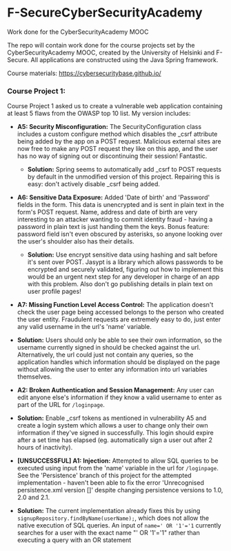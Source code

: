 # F-SecureCyberSecurityAcademy
Work done for the CyberSecurityAcademy MOOC

The repo will contain work done for the course projects set by the CyberSecurityAcademy MOOC, created by the University of Helsinki and F-Secure. All applications are constructed using the Java Spring framework.

Course materials: https://cybersecuritybase.github.io/

### Course Project 1:
Course Project 1 asked us to create a vulnerable web application containing at least 5 flaws from the OWASP top 10 list. My version includes:
* __A5: Security Misconfiguration:__ The SecurityConfiguration class includes a custom configure method which disables the _csrf attribute being added by the app on a POST request. Malicious external sites are now free to make any POST request they like on this app, and the user has no way of signing out or discontinuing their session! Fantastic. 
  * __Solution:__ Spring seems to automatically add _csrf to POST requests by default in the unmodified version of this project. Repairing this is easy: don't actively disable _csrf being added.


* __A6: Sensitive Data Exposure:__ Added 'Date of birth' and 'Password' fields in the form. This data is unencrypted and is sent in plain text in the form's POST request. Name, address and date of birth are very interesting to an attacker wanting to commit identity fraud - having a password in plain text is just handing them the keys. Bonus feature: password field isn't even obscured by asterisks, so anyone looking over the user's shoulder also has their details. 
  * __Solution:__ Use encrypt sensitive data using hashing and salt before it's sent over POST. Jasypt is a library which allows passwords to be encrypted and securely validated, figuring out how to implement this would be an urgent next step for any developer in charge of an app with this problem. Also don't go publishing details in plain text on user profile pages!


* __A7: Missing Function Level Access Control:__ The application doesn't check the user page being accessed belongs to the person who created the user entity. Fraudulent requests are extremely easy to do, just enter any valid username in the url's 'name' variable.
 * __Solution:__ Users should only be able to see their own information, so the username currently signed in should be checked against the url. Alternatively, the url could just not contain any queries, so the application handles which information should be displayed on the page without allowing the user to enter any information into url variables themselves.


* __A2: Broken Authentication and Session Management:__ Any user can edit anyone else's information if they know a valid username to enter as part of the URL for `/loginpage`.
 * __Solution:__ Enable _csrf tokens as mentioned in vulnerability A5 and create a login system which allows a user to change only their own information if they've signed in successfully. This login should expire after a set time has elapsed (eg. automatically sign a user out after 2 hours of inactivity).


* __[UNSUCCESSFUL] A1: Injection:__ Attempted to allow SQL queries to be executed using input from the 'name' variable in the url for `/loginpage`. See the 'Persistence' branch of this project for the attempted implementation - haven't been able to fix the error 'Unrecognised persistence.xml version []' despite changing persistence versions to 1.0, 2.0 and 2.1.
 * __Solution:__ The current implementation already fixes this by using `signupRepository.findByName(userName);`, which does not allow the native execution of SQL queries. An input of `name=' OR '1'='1` currently searches for a user with the exact name "' OR '1'='1" rather than executing a query with an OR statement 
 